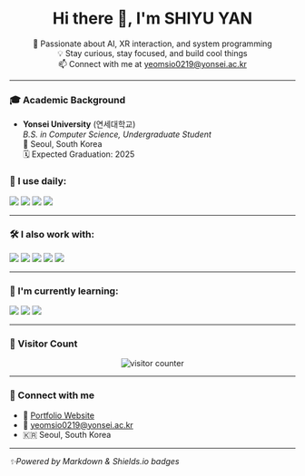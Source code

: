 <h1 align="center">Hi there 👋, I'm SHIYU YAN</h1>
<p align="center">
🌱 Passionate about AI, XR interaction, and system programming<br>
💡 Stay curious, stay focused, and build cool things<br>
📫 Connect with me at <a href="mailto:yeomsio0219@yonsei.ac.kr">yeomsio0219@yonsei.ac.kr</a>
</p>

---
### 🎓 Academic Background

- **Yonsei University** (연세대학교)  
  *B.S. in Computer Science, Undergraduate Student*  
  📍 Seoul, South Korea  
  🗓️ Expected Graduation: 2025
### 🚀 I use daily:
<p>
  <img src="https://img.shields.io/badge/Unity-000000?style=flat&logo=unity&logoColor=white"/>
  <img src="https://img.shields.io/badge/LaTeX-47A141?style=flat&logo=latex&logoColor=white"/>
  <img src="https://img.shields.io/badge/Linux-FCC624?style=flat&logo=linux&logoColor=black"/>
  <img src="https://img.shields.io/badge/C++-00599C?style=flat&logo=cplusplus&logoColor=white"/>
</p>

---

### 🛠️ I also work with:
<p>
  <img src="https://img.shields.io/badge/TinyLLaMA-FF9900?style=flat"/>
  <img src="https://img.shields.io/badge/OpenCV-5C3EE8?style=flat&logo=opencv&logoColor=white"/>
  <img src="https://img.shields.io/badge/PyTorch-EE4C2C?style=flat&logo=pytorch&logoColor=white"/>
  <img src="https://img.shields.io/badge/FastAPI-009688?style=flat&logo=fastapi&logoColor=white"/>
  <img src="https://img.shields.io/badge/GitHub Pages-222222?style=flat&logo=github&logoColor=white"/>
</p>

---

### 📘 I'm currently learning:
<p>
  <img src="https://img.shields.io/badge/LLM Prompting-8A2BE2?style=flat"/>
  <img src="https://img.shields.io/badge/Kernel Hacking-FF4500?style=flat"/>
  <img src="https://img.shields.io/badge/Diffusion Models-4B8BBE?style=flat"/>
</p>

---

### 🎯 Visitor Count

<p align="center">
  <img src="https://count.getloli.com/get/@shiyuyan?theme=moebooru" alt="visitor counter"/>
</p>

---

### 🤝 Connect with me

- 💼 [Portfolio Website](https://github.com/siahsiahy)
- 📧 yeomsio0219@yonsei.ac.kr
- 🇰🇷 Seoul, South Korea

---

*✨Powered by Markdown & Shields.io badges*
